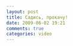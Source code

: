 ```yaml
---
layout: post
title: Садись, прокачу!
date: 2009-06-02 19:21
comments: true
categories: video
---
```


<object height="385" width="640"><param name="movie" value="https://www.youtube.com/v/FspIr96Klgs&hl=en&fs=1&hd=1"></param><param name="allowFullScreen" value="true"></param><param name="allowscriptaccess" value="always"></param><embed src="https://www.youtube.com/v/FspIr96Klgs&hl=en&fs=1&hd=1" type="application/x-shockwave-flash" allowscriptaccess="always" allowfullscreen="true" width="640" height="385"></embed></object>